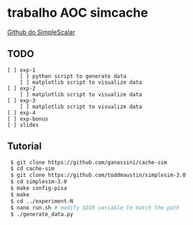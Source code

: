 # trabalho AOC simcache

[Github do SimpleScalar](https://github.com/toddmaustin/simplesim-3.0)

## TODO
    [ ] exp-1
        [ ] python script to generate data
        [ ] matplotlib script to visualize data
    [ ] exp-2
        [ ] matplotlib script to visualize data
    [ ] exp-3
        [ ] matplotlib script to visualize data
    [ ] exp-4
    [ ] exp-bonus
    [ ] slides

## Tutorial

```bash
 $ git clone https://github.com/ganassini/cache-sim
 $ cd cache-sim
 $ git clone https://github.com/toddmaustin/simplesim-3.0
 $ cd simplesim-3.0
 $ make config-pisa
 $ make
 $ cd ../experiment-N
 $ nano run.sh # modify $DIR variable to match the path
 $ ./generate_data.py
```
